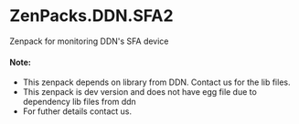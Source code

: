 # ZenPacks.DDN.SFA2
Zenpack for monitoring DDN's SFA device

#### Note:

* This zenpack depends on library from DDN. Contact us for the lib files.
* This zenpack is dev version and does not have egg file due to dependency lib files from ddn
* For futher details contact us.
